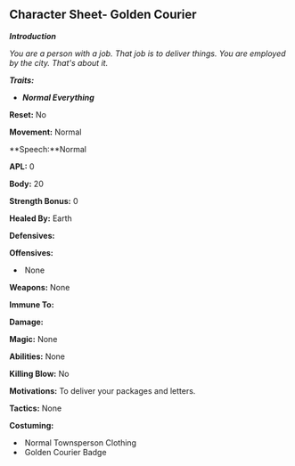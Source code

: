 ## Character Sheet- Golden Courier

***Introduction***

*You are a person with a job. That job is to deliver things. You are employed by the city. That's about it.*

***Traits:***

- ***Normal Everything***

**Reset:** No

**Movement:** Normal

**Speech:**Normal		



**APL:** 0



**Body:** 20



**Strength Bonus:** 0



**Healed By:** Earth



**Defensives:**



**Offensives:**

- ​	None



**Weapons:** None



**Immune To:**



**Damage:**



**Magic:** None



**Abilities:** None



**Killing Blow:** No



**Motivations:** To deliver your packages and letters.



**Tactics:** None



**Costuming:**

- ​	Normal Townsperson Clothing
- ​	Golden Courier Badge



